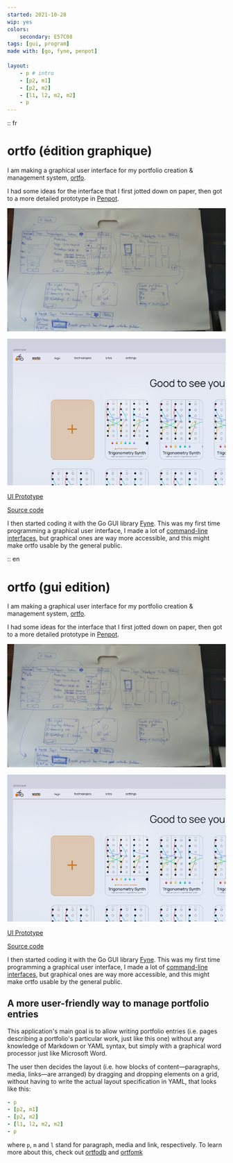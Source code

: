 ```yaml
---
started: 2021-10-28
wip: yes
colors:
    secondary: E57C08
tags: [gui, program]
made with: [go, fyne, penpot]

layout:
    - p # intro
    - [p2, m1]
    - [p2, m2]
    - [l1, l2, m2, m2]
    - p
---
```


<!-- TODO merge ortfo{gui,db,mk} into a single portfolio entry -->

:: fr

# ortfo (édition graphique)

I am making a graphical user interface for my portfolio creation & management system, [ortfo](/ortfo).

I had some ideas for the interface that I first jotted down on paper, then got to a more detailed prototype in [Penpot](/using/penpot).

![A hand-drawn collection of user interface elements for ortfo "First UI ideas on paper"](ui_hand_draft.jpeg)

![A screenshot of the user interface, prototyped in Penpot "The UI prototype in Penpot"](ui_prototype_1.png)

[UI Prototype](https://design.penpot.app/#/view/d4ae46d0-37cc-11ec-a516-23056af0be2f?page-id=d4ae46d1-37cc-11ec-a516-23056af0be2f&index=0&share-id=083b11b0-382f-11ec-a516-23056af0be2f)

[Source code](https://github.com/ortfo/gui)

I then started coding it with the Go GUI library [Fyne](/using/fyne). This was my first time programming a graphical user interface, I made a lot of [command-line interfaces](/clis), but graphical ones are way more accessible, and this might make ortfo usable by the general public.

:: en

# ortfo (gui edition)

I am making a graphical user interface for my portfolio creation & management system, [ortfo](/ortfo).

I had some ideas for the interface that I first jotted down on paper, then got to a more detailed prototype in [Penpot](/using/penpot).

![A hand-drawn collection of user interface elements for ortfo "First UI ideas on paper"](ui_hand_draft.jpeg)

![A screenshot of the user interface, prototyped in Penpot "The UI prototype in Penpot"](ui_prototype_1.png)

[UI Prototype](https://design.penpot.app/#/view/d4ae46d0-37cc-11ec-a516-23056af0be2f?page-id=d4ae46d1-37cc-11ec-a516-23056af0be2f&index=0&share-id=083b11b0-382f-11ec-a516-23056af0be2f)

[Source code](https://github.com/ortfo/gui)

I then started coding it with the Go GUI library [Fyne](/using/fyne). This was my first time programming a graphical user interface, I made a lot of [command-line interfaces](/clis), but graphical ones are way more accessible, and this might make ortfo usable by the general public.

## A more user-friendly way to manage portfolio entries

This application's main goal is to allow writing portfolio entries (i.e. pages describing a portfolio's particular work, just like this one) without any knowledge of Markdown or YAML syntax, but simply with a graphical word processor just like Microsoft Word.

The user then decides the layout (i.e. how blocks of content—paragraphs, media, links—are arranged) by dragging and dropping elements on a grid, without having to write the actual layout specification in YAML, that looks like this:

```yaml
- p
- [p2, m1]
- [p2, m2]
- [l1, l2, m2, m2]
- p
```

where `p`, `m` and `l` stand for paragraph, media and link, respectively. To learn more about this, check out [ortfodb](/ortfodb) and [ortfomk](/ortfomk)
